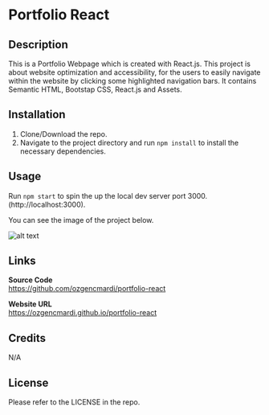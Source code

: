 # Portfolio React

## Description

This is a Portfolio Webpage which is created with React.js. This project is about website optimization and accessibility, for the users to easily navigate within the website by clicking some highlighted navigation bars. It contains Semantic HTML, Bootstap CSS, React.js and Assets.

## Installation

1. Clone/Download the repo.
2. Navigate to the project directory and run `npm install` to install the necessary dependencies.

## Usage

Run `npm start` to spin the up the local dev server port 3000.(http://localhost:3000).

You can see the image of the project below.

![alt text](img/screenshot.png)

## Links

<b>Source Code</b>
<br>
https://github.com/ozgencmardi/portfolio-react

<b>Website URL</b>
<br>
https://ozgencmardi.github.io/portfolio-react

## Credits

N/A

## License

Please refer to the LICENSE in the repo.